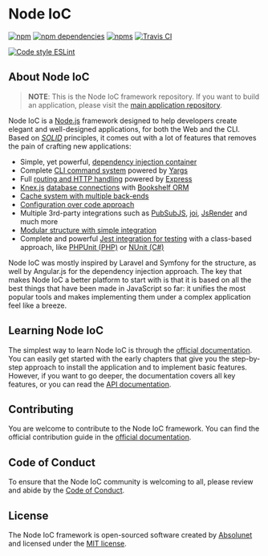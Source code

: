 # Node IoC

[![npm](https://img.shields.io/npm/v/@absolunet/ioc.svg)](https://www.npmjs.com/package/@absolunet/ioc)
[![npm dependencies](https://david-dm.org/absolunet/node-ioc/status.svg)](https://david-dm.org/absolunet/node-ioc)
[![npms](https://badges.npms.io/%40absolunet%2Fioc.svg)](https://npms.io/search?q=%40absolunet%2Fioc)
[![Travis CI](https://travis-ci.com/absolunet/node-ioc.svg?branch=master)](https://travis-ci.com/absolunet/node-ioc/builds)

[![Code style ESLint](https://img.shields.io/badge/code_style-@absolunet/node-659d32.svg)](https://github.com/absolunet/eslint-config-node)


## About Node IoC

> **NOTE**: This is the Node IoC framework repository. If you want to build an application, please visit the [main application repository](https://github.com/absolunet/node-ioc-app).

Node IoC is a [Node.js](https://nodejs.org) framework designed to help developers create elegant and well-designed applications, for both the Web and the CLI. Based on _[SOLID](https://en.wikipedia.org/wiki/SOLID)_ principles, it comes out with a lot of features that removes the pain of crafting new applications:

 - Simple, yet powerful, [dependency injection container](https://documentation.absolunet.com/docs-node-ioc/en/1.0/architecture/container)
 - Complete [CLI command system](https://documentation.absolunet.com/docs-node-ioc/en/1.0/basics/commands) powered by [Yargs](http://yargs.js.org/)
 - Full [routing and HTTP handling](https://documentation.absolunet.com/docs-node-ioc/en/1.0/basics/routing) powered by [Express](https://expressjs.com/)
 - [Knex.js](http://knexjs.org/) [database connections](https://documentation.absolunet.com/docs-node-ioc/en/1.0/handling-data/database) with [Bookshelf ORM](https://bookshelfjs.org/)
 - [Cache system with multiple back-ends](https://documentation.absolunet.com/docs-node-ioc/en/1.0/going-deeper/caching)
 - [Configuration over code approach](https://documentation.absolunet.com/docs-node-ioc/en/1.0/basics/config)
 - Multiple 3rd-party integrations such as [PubSubJS](https://github.com/mroderick/PubSubJS), [joi](https://hapi.dev/family/joi/), [JsRender](https://www.jsviews.com/) and much more
 - [Modular structure with simple integration](https://documentation.absolunet.com/docs-node-ioc/en/1.0/architecture/service-provider)
 - Complete and powerful [Jest integration for testing](https://documentation.absolunet.com/docs-node-ioc/en/1.0/going-deeper/test) with a class-based approach, like [PHPUnit (PHP)](https://phpunit.de/) or [NUnit (C#)](https://nunit.org/)

Node IoC was mostly inspired by Laravel and Symfony for the structure, as well by Angular.js for the dependency injection approach. The key that makes Node IoC a better platform to start with is that it is based on all the best things that have been made in JavaScript so far: it unifies the most popular tools and makes implementing them under a complex application feel like a breeze.


## Learning Node IoC

The simplest way to learn Node IoC is through the [official documentation](https://documentation.absolunet.com/docs-node-ioc). You can easily get started with the early chapters that give you the step-by-step approach to install the application and to implement basic features. However, if you want to go deeper, the documentation covers all key features, or you can read the [API documentation](https://documentation.absolunet.com/node-ioc/api).


## Contributing

You are welcome to contribute to the Node IoC framework. You can find the official contribution guide in the [official documentation](https://documentation.absolunet.com/docs-node-ioc/en/1.0/contributions).


## Code of Conduct

To ensure that the Node IoC community is welcoming to all, please review and abide by the [Code of Conduct](code_of_conduct.md).


## License

The Node IoC framework is open-sourced software created by [Absolunet](https://absolunet.com) and licensed under the [MIT license](https://opensource.org/licenses/MIT).
